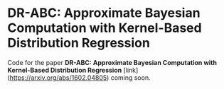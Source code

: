 # DR-ABC: Approximate Bayesian Computation with Kernel-Based Distribution Regression
Code for the paper **DR-ABC: Approximate Bayesian Computation with Kernel-Based Distribution Regression** [link] (https://arxiv.org/abs/1602.04805) coming soon.
